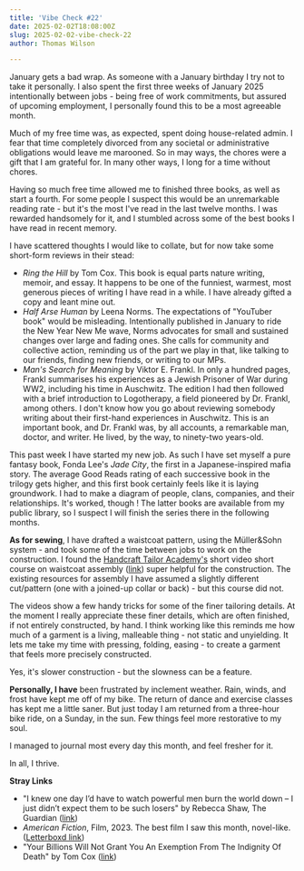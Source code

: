```yaml
---
title: 'Vibe Check #22'
date: 2025-02-02T18:08:00Z
slug: 2025-02-02-vibe-check-22
author: Thomas Wilson

---
```

January gets a bad wrap.  As someone with a January birthday I try not to take it personally.  I also spent the first three weeks of January 2025 intentionally between jobs - being free of work commitments, but assured of upcoming employment, I personally found this to be a most agreeable month. 

Much of my free time was, as expected, spent doing house-related admin.  I fear that time completely divorced from any societal or administrative obligations would leave me marooned.  So in may ways, the chores were a gift that I am grateful for.  In many other ways, I long for a time without chores.

Having so much free time allowed me to finished three books, as well as start a fourth.  For some people I suspect this would be an unremarkable reading rate - but it's the most I've read in the last twelve months.  I was rewarded handsomely for it, and I stumbled across some of the best books I have read in recent memory. 

I have scattered thoughts I would like to collate, but for now take some short-form reviews in their stead:

- *Ring the Hill* by Tom Cox.  This book is equal parts nature writing, memoir, and essay.  It happens to be one of the funniest, warmest, most generous pieces of writing I have read in a while.  I have already gifted a copy and leant mine out.
- *Half Arse Human* by Leena Norms.  The expectations of  "YouTuber book" would be misleading.  Intentionally published in January to ride the New Year New Me wave, Norms advocates for small and sustained changes over large and fading ones.  She calls for community and collective action, reminding us of the part we play in that, like talking to our friends, finding new friends, or writing to our MPs.
- *Man's Search for Meaning* by Viktor E. Frankl.  In only a hundred pages, Frankl summarises his experiences as a Jewish Prisoner of War during WW2, including his time in Auschwitz.  The edition I had then followed with a brief introduction to Logotherapy, a field pioneered by Dr. Frankl, among others.  I don't know how you go about reviewing somebody writing about their first-hand experiences in Auschwitz.  This is an important book, and Dr. Frankl was, by all accounts, a remarkable man, doctor, and writer.  He lived, by the way, to ninety-two years-old. 

This past week I have started my new job.  As such I have set myself a pure fantasy book, Fonda Lee's *Jade City*, the first in a Japanese-inspired mafia story.  The average Good Reads rating of each successive book in the trilogy gets higher, and this first book certainly feels like it is laying groundwork.  I had to make a diagram of people, clans, companies, and their relationships.  It's worked, though ! The latter books are available from my public library, so I suspect I will finish the series there in the following months. 

**As for sewing**, I have drafted a waistcoat pattern, using the Müller&Sohn system - and took some of the time between jobs to work on the construction.  I found the [Handcraft Tailor Academy's](https://www.handcrafttailor.com/) short video short course on waistcoat assembly ([link](https://vimeo.com/ondemand/thehtasbwaistcoat/)) super helpful for the construction.  The existing resources for assembly I have assumed a slightly different cut/pattern (one with a joined-up collar or back) - but this course did not.

The videos show a few handy tricks for some of the finer tailoring details.  At the moment I really appreciate these finer details, which are often finished, if not entirely constructed, by hand.  I think working like this reminds me how much of a garment is a living, malleable thing - not static and unyielding.  It lets me take my time with pressing, folding, easing - to create a garment that feels more precisely constructed.  

Yes, it's slower construction - but the slowness can be a feature.

**Personally, I have** been frustrated by inclement weather.  Rain, winds, and frost have kept me off of my bike.  The return of dance and exercise classes has kept me a little saner.  But just today I am returned from a three-hour bike ride, on a Sunday, in the sun.  Few things feel more restorative to my soul. 

I managed to journal most every day this month, and feel fresher for it. 

In all, I thrive.

**Stray Links**

- "I knew one day I’d have to watch powerful men burn the world down – I just didn’t expect them to be such losers" by Rebecca Shaw, The Guardian ([link](https://www.theguardian.com/commentisfree/2025/jan/16/i-knew-one-day-id-have-to-watch-powerful-men-burn-the-world-down-i-just-didnt-expect-them-to-be-such-losers))
- *American Fiction*, Film, 2023.  The best film I saw this month, novel-like. ([Letterboxd link](https://letterboxd.com/film/american-fiction/))
- "Your Billions Will Not Grant You An Exemption From The Indignity Of Death" by Tom Cox ([link](https://tomcox.substack.com/p/your-billions-will-not-grant-you))